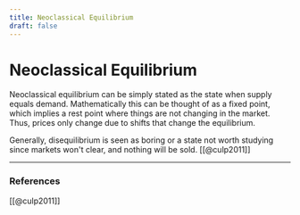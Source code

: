 ```yaml
---
title: Neoclassical Equilibrium
draft: false
---
```

# Neoclassical Equilibrium
Neoclassical equilibrium can be simply stated as the state when supply equals demand. Mathematically this can be thought of as a fixed point, which implies a rest point where things are not changing in the market. Thus, prices only change due to shifts that change the equilibrium. 

Generally, disequilibrium is seen as boring or a state not worth studying since markets won't clear, and nothing will be sold. [[@culp2011]]

---
### References
[[@culp2011]] 